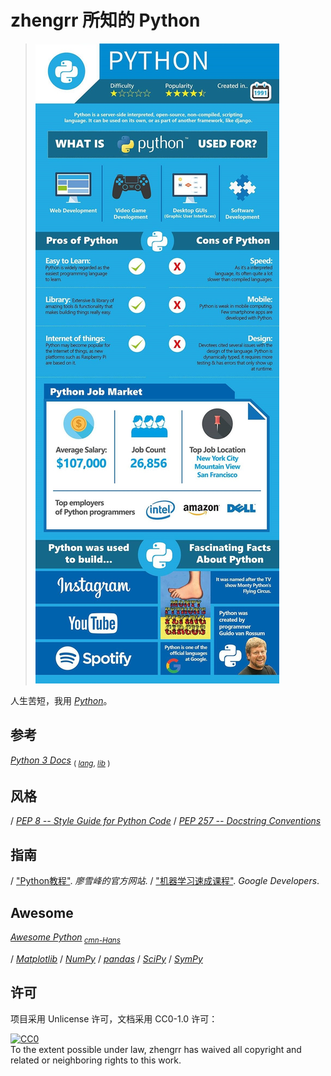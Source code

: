 # zhengrr 所知的 Python

> [![Should You Learn Python, C, or Ruby to Be a Top Coder?](./README-IMG.jpg)](https://byrslf.co/188a5bdc9f54 "Should You Learn Python, C, or Ruby to Be a Top Coder?")

人生苦短，我用 [*Python*](https://python.org "Python, 1991")。

## 参考

[*Python 3 Docs*](https://docs.python.org/3/ "Python 3 documentation") <sub>(
  [*lang*](https://docs.python.org/3/reference "The Python Language Reference"),
  [*lib*](https://docs.python.org/3/library "The Python Standard Library") )</sub>

## 风格

/ [*PEP 8 -- Style Guide for Python Code*](https://python.org/dev/peps/pep-0008/)
/ [*PEP 257 -- Docstring Conventions*](https://python.org/dev/peps/pep-0257/)

## 指南

/ ["Python教程"](https://www.liaoxuefeng.com/wiki/0014316089557264a6b348958f449949df42a6d3a2e542c000). *廖雪峰的官方网站*.
/ ["机器学习速成课程"](https://developers.google.cn/machine-learning/crash-course/). *Google Developers*.

## Awesome

[*Awesome Python*](https://awesome-python.com/)<sub> [*cmn-Hans*](http://python.jobbole.com/84464)</sub>

/ [*Matplotlib*](https://matplotlib.org/)
/ [*NumPy*](https://numpy.org/)
/ [*pandas*](https://pandas.pydata.org/)
/ [*SciPy*](https://scipy.org/)
/ [*SymPy*](https://sympy.org/)

## 许可

项目采用 Unlicense 许可，文档采用 CC0-1.0 许可：

<p xmlns:dct="https://purl.org/dc/terms/">
  <a rel="license"
     href="https://creativecommons.org/publicdomain/zero/1.0/">
    <img src="https://licensebuttons.net/p/zero/1.0/88x31.png" style="border-style: none;" alt="CC0" />
  </a>
  <br />
  To the extent possible under law,
  <span resource="[_:publisher]" rel="dct:publisher">
    <span property="dct:title">zhengrr</span></span>
  has waived all copyright and related or neighboring rights to this work.
</p>
